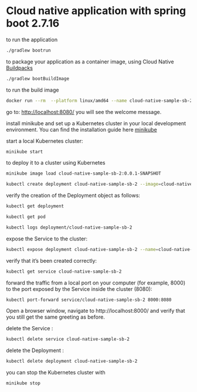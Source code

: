 # Cloud native application with spring boot 2.7.16
to run the application 
```bash
./gradlew bootrun
```
to package your application as a container image, using Cloud Native [Buildpacks](https://buildpacks.io/)
```bash
./gradlew bootBuildImage
```
to run the build image 
```bash
docker run --rm  --platform linux/amd64 --name cloud-native-sample-sb-2 -p 8080:8080 cloud-native-sample-sb-2:0.0.1-SNAPSHOT
```
go to: [http://localhost:8080/](http://localhost:8080/)
you will see the welcome message.

install minikube and set up a Kubernetes cluster in your local development environment.
You can find the installation guide here [minikube ](https://minikube.sigs.k8s.io/docs/start/)

start a local Kubernetes cluster:
```bash
minikube start
```
to deploy it to a cluster using Kubernetes
```bash
minikube image load cloud-native-sample-sb-2:0.0.1-SNAPSHOT
```
```bash
kubectl create deployment cloud-native-sample-sb-2 --image=cloud-native-sample-sb-2:0.0.1-SNAPSHOT
```
verify the creation of the Deployment object as follows:
```bash
kubectl get deployment
```
```bash
kubectl get pod
```
```bash
kubectl logs deployment/cloud-native-sample-sb-2
```
expose the  Service to the cluster:
```bash
kubectl expose deployment cloud-native-sample-sb-2 --name=cloud-native-sample-sb-2 --port=8080
```
verify that it’s been created correctly:
```bash
kubectl get service cloud-native-sample-sb-2
```
forward the traffic from a local port on your computer (for example, 8000) to the port exposed by the Service inside the cluster (8080):
```bash
kubectl port-forward service/cloud-native-sample-sb-2 8000:8080
```
Open a browser window, navigate to http://localhost:8000/ and verify that you still get the same greeting as before.

delete the Service : 
```bash
kubectl delete service cloud-native-sample-sb-2
```
delete the Deployment :
```bash
kubectl delete deployment cloud-native-sample-sb-2
```
you can stop the Kubernetes cluster with 
```bash
minikube stop
```